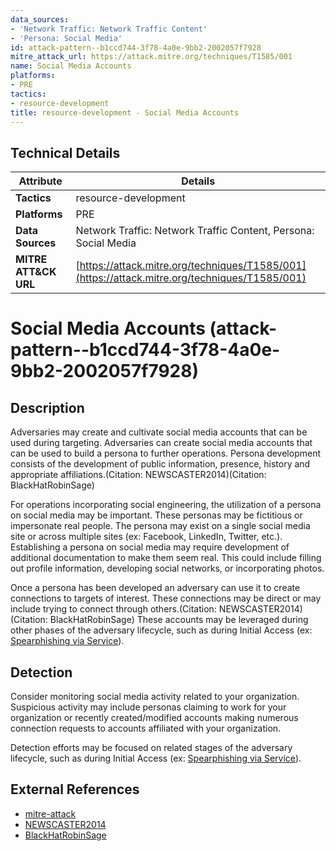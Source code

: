 ```yaml
---
data_sources:
- 'Network Traffic: Network Traffic Content'
- 'Persona: Social Media'
id: attack-pattern--b1ccd744-3f78-4a0e-9bb2-2002057f7928
mitre_attack_url: https://attack.mitre.org/techniques/T1585/001
name: Social Media Accounts
platforms:
- PRE
tactics:
- resource-development
title: resource-development - Social Media Accounts
---
```


## Technical Details

| Attribute | Details |
|-----------|----------|
| **Tactics** | resource-development |
| **Platforms** | PRE |
| **Data Sources** | Network Traffic: Network Traffic Content, Persona: Social Media |
| **MITRE ATT&CK URL** | [https://attack.mitre.org/techniques/T1585/001](https://attack.mitre.org/techniques/T1585/001) |

# Social Media Accounts (attack-pattern--b1ccd744-3f78-4a0e-9bb2-2002057f7928)

## Description
Adversaries may create and cultivate social media accounts that can be used during targeting. Adversaries can create social media accounts that can be used to build a persona to further operations. Persona development consists of the development of public information, presence, history and appropriate affiliations.(Citation: NEWSCASTER2014)(Citation: BlackHatRobinSage)

For operations incorporating social engineering, the utilization of a persona on social media may be important. These personas may be fictitious or impersonate real people. The persona may exist on a single social media site or across multiple sites (ex: Facebook, LinkedIn, Twitter, etc.). Establishing a persona  on social media may require development of additional documentation to make them seem real. This could include filling out profile information, developing social networks, or incorporating photos. 

Once a persona has been developed an adversary can use it to create connections to targets of interest. These connections may be direct or may include trying to connect through others.(Citation: NEWSCASTER2014)(Citation: BlackHatRobinSage) These accounts may be leveraged during other phases of the adversary lifecycle, such as during Initial Access (ex: [Spearphishing via Service](https://attack.mitre.org/techniques/T1566/003)).

## Detection
Consider monitoring social media activity related to your organization. Suspicious activity may include personas claiming to work for your organization or recently created/modified accounts making numerous connection requests to accounts affiliated with your organization.

Detection efforts may be focused on related stages of the adversary lifecycle, such as during Initial Access (ex: [Spearphishing via Service](https://attack.mitre.org/techniques/T1566/003)).

## External References
- [mitre-attack](https://attack.mitre.org/techniques/T1585/001)
- [NEWSCASTER2014](https://www.securityweek.com/iranian-hackers-targeted-us-officials-elaborate-social-media-attack-operation)
- [BlackHatRobinSage](http://media.blackhat.com/bh-us-10/whitepapers/Ryan/BlackHat-USA-2010-Ryan-Getting-In-Bed-With-Robin-Sage-v1.0.pdf)
